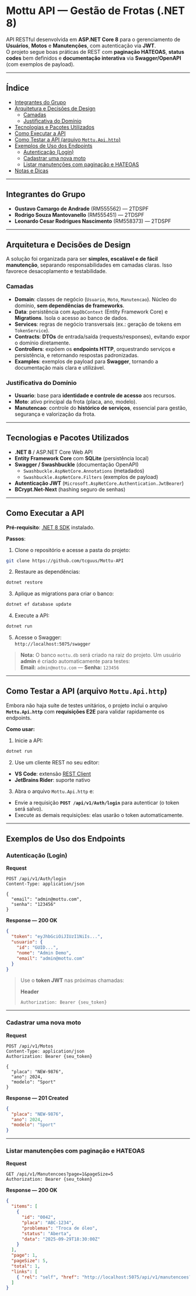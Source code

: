 # Mottu API — Gestão de Frotas (.NET 8)

API RESTful desenvolvida em **ASP.NET Core 8** para o gerenciamento de **Usuários**, **Motos** e **Manutenções**, com autenticação via **JWT**.  
O projeto segue boas práticas de REST com **paginação HATEOAS**, **status codes** bem definidos e **documentação interativa** via **Swagger/OpenAPI** (com exemplos de payload).

---

## Índice
- [Integrantes do Grupo](#integrantes-do-grupo)
- [Arquitetura e Decisões de Design](#arquitetura-e-decisões-de-design)
  - [Camadas](#camadas)
  - [Justificativa do Domínio](#justificativa-do-domínio)
- [Tecnologias e Pacotes Utilizados](#tecnologias-e-pacotes-utilizados)
- [Como Executar a API](#como-executar-a-api)
- [Como Testar a API (arquivo `Mottu.Api.http`)](#como-testar-a-api-arquivo-mottuapihttp)
- [Exemplos de Uso dos Endpoints](#exemplos-de-uso-dos-endpoints)
  - [Autenticação (Login)](#autenticação-login)
  - [Cadastrar uma nova moto](#cadastrar-uma-nova-moto)
  - [Listar manutenções com paginação e HATEOAS](#listar-manutenções-com-paginação-e-hateoas)
- [Notas e Dicas](#notas-e-dicas)

---

## Integrantes do Grupo

- **Gustavo Camargo de Andrade** (RM555562) — 2TDSPF  
- **Rodrigo Souza Mantovanello** (RM555451) — 2TDSPF  
- **Leonardo Cesar Rodrigues Nascimento** (RM558373) — 2TDSPF

---

## Arquitetura e Decisões de Design

A solução foi organizada para ser **simples, escalável e de fácil manutenção**, separando responsabilidades em camadas claras. Isso favorece desacoplamento e testabilidade.

### Camadas
- **Domain**: classes de negócio (`Usuario`, `Moto`, `Manutencao`). Núcleo do domínio, **sem dependências de frameworks**.
- **Data**: persistência com `AppDbContext` (Entity Framework Core) e **Migrations**. Isola o acesso ao banco de dados.
- **Services**: regras de negócio transversais (ex.: geração de tokens em `TokenService`).
- **Contracts**: **DTOs** de entrada/saída (requests/responses), evitando expor o domínio diretamente.
- **Controllers**: expõem os **endpoints HTTP**, orquestrando serviços e persistência, e retornando respostas padronizadas.
- **Examples**: exemplos de payload para **Swagger**, tornando a documentação mais clara e utilizável.

### Justificativa do Domínio
- **Usuario**: base para **identidade e controle de acesso** aos recursos.  
- **Moto**: ativo principal da frota (placa, ano, modelo).  
- **Manutencao**: controle do **histórico de serviços**, essencial para gestão, segurança e valorização da frota.

---

## Tecnologias e Pacotes Utilizados

- **.NET 8** / ASP.NET Core Web API  
- **Entity Framework Core** com **SQLite** (persistência local)  
- **Swagger / Swashbuckle** (documentação OpenAPI)
  - `Swashbuckle.AspNetCore.Annotations` (metadados)
  - `Swashbuckle.AspNetCore.Filters` (exemplos de payload)
- **Autenticação JWT** (`Microsoft.AspNetCore.Authentication.JwtBearer`)  
- **BCrypt.Net-Next** (hashing seguro de senhas)

---

## Como Executar a API

**Pré-requisito**: [.NET 8 SDK](https://dotnet.microsoft.com/download/dotnet/8.0) instalado.

**Passos**:

1) Clone o repositório e acesse a pasta do projeto:
```bash
git clone https://github.com/tcguus/Mottu-API
```

2) Restaure as dependências:
```bash
dotnet restore
```

3) Aplique as migrations para criar o banco:
```bash
dotnet ef database update
```

4) Execute a API:
```bash
dotnet run
```

5) Acesse o Swagger:  
`http://localhost:5075/swagger`

> **Nota:** O banco `mottu.db` será criado na raiz do projeto. Um usuário **admin** é criado automaticamente para testes:  
> **Email:** `admin@mottu.com` — **Senha:** `123456`

---

## Como Testar a API (arquivo `Mottu.Api.http`)

Embora não haja suíte de testes unitários, o projeto inclui o arquivo **`Mottu.Api.http`** com **requisições E2E** para validar rapidamente os endpoints.

**Como usar:**

1) Inicie a API:
```bash
dotnet run
```

2) Use um cliente REST no seu editor:
- **VS Code**: extensão [REST Client](https://marketplace.visualstudio.com/items?itemName=humao.rest-client)  
- **JetBrains Rider**: suporte nativo

3) Abra o arquivo `Mottu.Api.http` e:
- Envie a requisição **`POST /api/v1/Auth/login`** para autenticar (o token será salvo).  
- Execute as demais requisições: elas usarão o token automaticamente.

---

## Exemplos de Uso dos Endpoints

### Autenticação (Login)

**Request**
```http
POST /api/v1/Auth/login
Content-Type: application/json

{
  "email": "admin@mottu.com",
  "senha": "123456"
}
```

**Response — 200 OK**
```json
{
  "token": "eyJhbGciOiJIUzI1NiIs...",
  "usuario": {
    "id": "GUID...",
    "nome": "Admin Demo",
    "email": "admin@mottu.com"
  }
}
```

> Use o **token JWT** nas próximas chamadas:
>
> **Header**
> ```http
> Authorization: Bearer {seu_token}
> ```

---

### Cadastrar uma nova moto

**Request**
```http
POST /api/v1/Motos
Content-Type: application/json
Authorization: Bearer {seu_token}

{
  "placa": "NEW-9876",
  "ano": 2024,
  "modelo": "Sport"
}
```

**Response — 201 Created**
```json
{
  "placa": "NEW-9876",
  "ano": 2024,
  "modelo": "Sport"
}
```

---

### Listar manutenções com paginação e HATEOAS

**Request**
```http
GET /api/v1/Manutencoes?page=1&pageSize=5
Authorization: Bearer {seu_token}
```

**Response — 200 OK**
```json
{
  "items": [
    {
      "id": "0042",
      "placa": "ABC-1234",
      "problemas": "Troca de óleo",
      "status": "Aberta",
      "data": "2025-09-29T18:30:00Z"
    }
  ],
  "page": 1,
  "pageSize": 5,
  "total": 1,
  "links": [
    { "rel": "self", "href": "http://localhost:5075/api/v1/manutencoes?page=1&pageSize=5", "method": "GET" }
  ]
}
```
